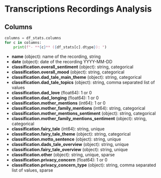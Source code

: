 # Transcriptions Recordings Analysis

## Columns

```python
columns = df_stats.columns
for c in columns:
    print(f"- **{c}** ({df_stats[c].dtype}): ")

```

- **name** (object): name of the recording, string
- **date** (object): date of the recording YYYY-MM-DD
- **classification.overall_sentiment** (object): string, categorical
- **classification.overall_mood** (object): string, categorical
- **classification.dad_tale_main_theme** (object): string, categorical
- **classification.dad_tale_topics** (object): string, comma separated list of values
- **classification.dad_love** (float64): 1 or 0
- **classification.dad_longing** (float64):  1 or 0
- **classification.mother_mentions** (int64):  1 or 0
- **classification.mother_family_mentions** (int64): string, categorical
- **classification.mother_mentions_sentiment** (object):  string, categorical
- **classification.mother_family_mentions_sentiment** (object):  string, categorical
- **classification.fairy_tale** (int64): string, unique
- **classification.fairy_tale_theme** (object):  string, categorical
- **classification.motto_sentence** (object):  string, unique
- **classification.dads_tale_overview** (object):  string, unique
- **classification.fairy_tale_overview** (object): string, unique
- **classification.other** (object): string, unique, sparse
- **classification.privacy_concern** (float64): 1 or 0
- **classification.privacy_concern_type** (object): string, comma separated list of values, sparse


